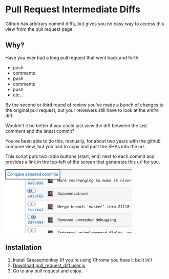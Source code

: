 # Pull Request Intermediate Diffs
Github has arbitrary commit diffs, but gives you no easy way to access this
view from the pull request page.

## Why?
Have you ever had a long pull request that went back and forth:

* push
* comments
* push
* comments
* push
* etc...

By the second or third round of review you've made a bunch of changes to the
original pull request, but your reviewers still have to look at the *entire*
diff.

Wouldn't it be better if you could just view the diff between the last comment
and the latest commit?

You've been able to do this, manually, for about two years with the github
compare view, but you had to copy and past the SHAs into the url.

This script puts two radio buttons (start, end) next to each commit and
provides a link in the top-left of the screen that generates this url for you.

![Screenshot](https://github.com/sbuss/pull_request_intermediate_diffs/raw/master/images/screenshot1.png)

## Installation
1. Install Greasemonkey (If you're using Chrome you have it built in!)
2. [Download pull_request_diff.user.js](https://github.com/sbuss/pull_request_intermediate_diffs/raw/master/pull_request_diff.user.js)
3. Go to any pull request and enjoy.
